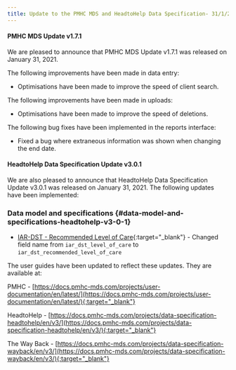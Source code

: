 ```yaml
---
title: Update to the PMHC MDS and HeadtoHelp Data Specification- 31/1/2021
---
```


#### PMHC MDS Update v1.7.1 ####

We are pleased to announce that PMHC MDS Update v1.7.1 was released on January 31, 2021.

The following improvements have been made in data entry:
* Optimisations have been made to improve the speed of client search.

The following improvements have been made in uploads:
* Optimisations have been made to improve the speed of deletions.

The following bug fixes have been implemented in the reports interface:
* Fixed a bug where extraneous information was shown when changing the end date.

#### HeadtoHelp Data Specification Update v3.0.1 ####

We are also pleased to announce that HeadtoHelp Data Specification Update
v3.0.1 was released on January 31, 2021. The following updates have been implemented:

### Data model and specifications {#data-model-and-specifications-headtohelp-v3-0-1}

* [IAR-DST - Recommended Level of Care](https://docs.pmhc-mds.com/projects/data-specification-headtohelp/en/v3/data-specification/data-model-and-specifications.html#iar-dst-recommended-level-of-care){:target="_blank"} - Changed field name from `iar_dst_level_of_care` to `iar_dst_recommended_level_of_care`

The user guides have been updated to reflect these updates. They are available at:

PMHC - [https://docs.pmhc-mds.com/projects/user-documentation/en/latest/](https://docs.pmhc-mds.com/projects/user-documentation/en/latest/){:target="_blank"}

HeadtoHelp - [https://docs.pmhc-mds.com/projects/data-specification-headtohelp/en/v3/](https://docs.pmhc-mds.com/projects/data-specification-headtohelp/en/v3/){:target="_blank"}

The Way Back - [https://docs.pmhc-mds.com/projects/data-specification-wayback/en/v3/](https://docs.pmhc-mds.com/projects/data-specification-wayback/en/v3/){:target="_blank"}
